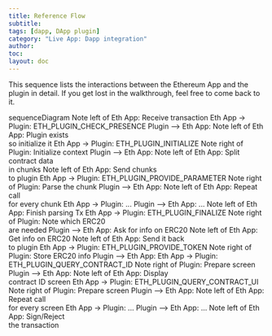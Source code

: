 ```yaml
---
title: Reference Flow
subtitle:
tags: [dapp, DApp plugin]
category: "Live App: Dapp integration"
author:
toc:
layout: doc
---
```


This sequence lists the interactions between the Ethereum App and the plugin in detail. If you get lost in the walkthrough, feel free to come back to it.

<div class="mermaid"> 
sequenceDiagram 
    Note left of Eth App: Receive transaction 
    Eth App -> Plugin: ETH_PLUGIN_CHECK_PRESENCE 
    Plugin --> Eth App: 
    Note left of Eth App: Plugin exists<br>so initialize it 
    Eth App -> Plugin: ETH_PLUGIN_INITIALIZE 
    Note right of Plugin: Initialize context 
    Plugin --> Eth App: 
    Note left of Eth App: Split contract data<br>in chunks 
    Note left of Eth App: Send chunks<br>to plugin 
    Eth App -> Plugin: ETH_PLUGIN_PROVIDE_PARAMETER 
    Note right of Plugin: Parse the chunk 
    Plugin --> Eth App: 
    Note left of Eth App: Repeat call<br>for every chunk 
    Eth App -> Plugin: ... 
    Plugin --> Eth App: ... 
    Note left of Eth App: Finish parsing Tx 
    Eth App -> Plugin: ETH_PLUGIN_FINALIZE 
    Note right of Plugin: Note which ERC20<br>are needed 
    Plugin --> Eth App: Ask for info on ERC20 
    Note left of Eth App: Get info on ERC20 
    Note left of Eth App: Send it back<br>to plugin 
    Eth App -> Plugin: ETH_PLUGIN_PROVIDE_TOKEN 
    Note right of Plugin: Store ERC20 info 
    Plugin --> Eth App: 
    Eth App -> Plugin: ETH_PLUGIN_QUERY_CONTRACT_ID 
    Note right of Plugin: Prepare screen 
    Plugin --> Eth App: 
    Note left of Eth App: Display<br>contract ID screen 
    Eth App -> Plugin: ETH_PLUGIN_QUERY_CONTRACT_UI 
    Note right of Plugin: Prepare screen 
    Plugin --> Eth App: 
    Note left of Eth App: Repeat call<br>for every screen 
    Eth App -> Plugin: ... 
    Plugin --> Eth App: ... 
    Note left of Eth App: Sign/Reject<br>the transaction 
</div> 
<script async src="https://unpkg.com/mermaid@8.2.3/dist/mermaid.min.js"></script> 


